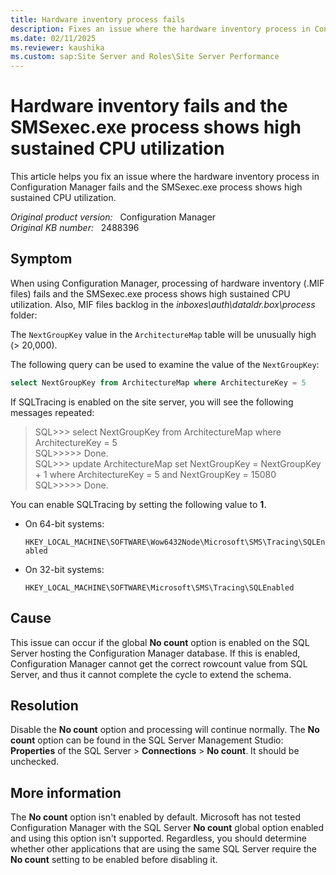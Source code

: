 ```yaml
---
title: Hardware inventory process fails
description: Fixes an issue where the hardware inventory process in Configuration Manager fails and the SMSexec.exe process shows high sustained CPU utilization.
ms.date: 02/11/2025
ms.reviewer: kaushika
ms.custom: sap:Site Server and Roles\Site Server Performance
---
```

# Hardware inventory fails and the SMSexec.exe process shows high sustained CPU utilization

This article helps you fix an issue where the hardware inventory process in Configuration Manager fails and the SMSexec.exe process shows high sustained CPU utilization.

_Original product version:_ &nbsp; Configuration Manager  
_Original KB number:_ &nbsp; 2488396

## Symptom

When using Configuration Manager, processing of hardware inventory (.MIF files) fails and the SMSexec.exe process shows high sustained CPU utilization. Also, MIF files backlog in the *inboxes\auth\dataldr.box\process* folder:

The `NextGroupKey` value in the `ArchitectureMap` table will be unusually high (> 20,000).

The following query can be used to examine the value of the `NextGroupKey`:

```sql
select NextGroupKey from ArchitectureMap where ArchitectureKey = 5
```

If SQLTracing is enabled on the site server, you will see the following messages repeated:

> SQL>>> select NextGroupKey from ArchitectureMap where ArchitectureKey = 5  
> SQL>>>>> Done.  
> SQL>>> update ArchitectureMap set NextGroupKey = NextGroupKey + 1 where ArchitectureKey = 5 and NextGroupKey = 15080  
> SQL>>>>> Done.

You can enable SQLTracing by setting the following value to **1**.

- On 64-bit systems:

  `HKEY_LOCAL_MACHINE\SOFTWARE\Wow6432Node\Microsoft\SMS\Tracing\SQLEnabled`

- On 32-bit systems:

  `HKEY_LOCAL_MACHINE\SOFTWARE\Microsoft\SMS\Tracing\SQLEnabled`

## Cause

This issue can occur if the global **No count** option is enabled on the SQL Server hosting the Configuration Manager database. If this is enabled, Configuration Manager cannot get the correct rowcount value from SQL Server, and thus it cannot complete the cycle to extend the schema.

## Resolution

Disable the **No count** option and processing will continue normally. The **No count** option can be found in the SQL Server Management Studio: **Properties** of the SQL Server > **Connections** > **No count**. It should be unchecked.

## More information

The **No count** option isn't enabled by default. Microsoft has not tested Configuration Manager with the SQL Server **No count** global option enabled and using this option isn't supported. Regardless, you should determine whether other applications that are using the same SQL Server require the **No count** setting to be enabled before disabling it.
